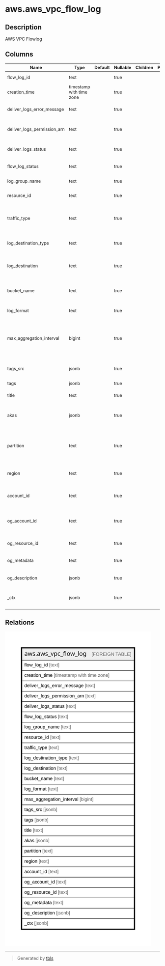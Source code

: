 # aws.aws_vpc_flow_log

## Description

AWS VPC Flowlog

## Columns

| Name | Type | Default | Nullable | Children | Parents | Comment |
| ---- | ---- | ------- | -------- | -------- | ------- | ------- |
| flow_log_id | text |  | true |  |  | The ID of the flow log. |
| creation_time | timestamp with time zone |  | true |  |  | The date and time the flow log was created. |
| deliver_logs_error_message | text |  | true |  |  | Information about the error that occurred. |
| deliver_logs_permission_arn | text |  | true |  |  | The ARN of the IAM role that posts logs to CloudWatch Logs. |
| deliver_logs_status | text |  | true |  |  | The status of the logs delivery (SUCCESS | FAILED). |
| flow_log_status | text |  | true |  |  | The status of the flow log (ACTIVE). |
| log_group_name | text |  | true |  |  | The name of the flow log group. |
| resource_id | text |  | true |  |  | The ID of the VPC, subnet, or network interface. |
| traffic_type | text |  | true |  |  | The type of traffic. Valid values are: 'ACCEPT', 'REJECT',  'ALL'. |
| log_destination_type | text |  | true |  |  | Specifies the type of destination to which the flow log data is published. |
| log_destination | text |  | true |  |  | Specifies the destination to which the flow log data is published. |
| bucket_name | text |  | true |  |  | The name of the destination bucket to which the flow log data is published. |
| log_format | text |  | true |  |  | The format of the flow log record. |
| max_aggregation_interval | bigint |  | true |  |  | The maximum interval of time, in seconds, during which a flow of packets is captured and aggregated into a flow log record. |
| tags_src | jsonb |  | true |  |  | A list of tags assigned to the VPC flowlog. |
| tags | jsonb |  | true |  |  | A map of tags for the resource. |
| title | text |  | true |  |  | Title of the resource. |
| akas | jsonb |  | true |  |  | Array of globally unique identifier strings (also known as) for the resource. |
| partition | text |  | true |  |  | The AWS partition in which the resource is located (aws, aws-cn, or aws-us-gov). |
| region | text |  | true |  |  | The AWS Region in which the resource is located. |
| account_id | text |  | true |  |  | The AWS Account ID in which the resource is located. |
| og_account_id | text |  | true |  |  | The Platform Account ID in which the resource is located. |
| og_resource_id | text |  | true |  |  | The unique ID of the resource in opengovernance. |
| og_metadata | text |  | true |  |  | Platform Metadata of the AWS resource. |
| og_description | jsonb |  | true |  |  | The full model description of the resource |
| _ctx | jsonb |  | true |  |  | Steampipe context in JSON form, e.g. connection_name. |

## Relations

![er](aws.aws_vpc_flow_log.svg)

---

> Generated by [tbls](https://github.com/k1LoW/tbls)
